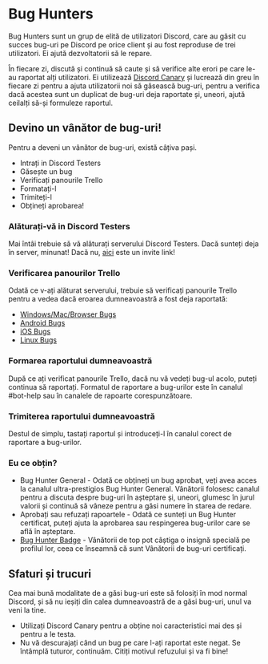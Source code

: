 <!-- TITLE: [RO] Bug Hunters -->
<!-- SUBTITLE: Ajutând dezvoltatorii Discord să gestioneze rapoartele și să remedieze bug-urile -->

# Bug Hunters
Bug Hunters sunt un grup de elită de utilizatori Discord, care au găsit cu succes bug-uri pe Discord pe orice client și au fost reproduse de trei utilizatori. Ei ajută dezvoltatorii să le repare.

În fiecare zi, discută și continuă să caute și să verifice alte erori pe care le-au raportat alți utilizatori. Ei utilizează [Discord Canary](/canary) și lucrează din greu în fiecare zi pentru a ajuta utilizatorii noi să găsească bug-uri, pentru a verifica dacă acestea sunt un duplicat de bug-uri deja raportate și, uneori, ajută ceilalți să-și formuleze raportul.

## Devino un vânător de bug-uri!
Pentru a deveni un vânător de bug-uri, există câțiva pași.

* Intrați in Discord Testers 
* Găsește un bug
* Verificați panourile Trello
* Formatați-l
* Trimiteți-l
* Obțineți aprobarea!

### Alăturați-vă in Discord Testers
Mai întâi trebuie să vă alăturați serverului Discord Testers. Dacă sunteți deja în server, minunat! Dacă nu, [aici](http://discord.gg/discord-testers) este un invite link!

### Verificarea panourilor Trello
Odată ce v-ați alăturat serverului, trebuie să verificați panourile Trello pentru a vedea dacă eroarea dumneavoastră a fost deja raportată:
* [Windows/Mac/Browser Bugs](https://trello.com/b/AExxR9lU/canary-bugs)
* [Android Bugs](https://trello.com/b/Vqrkz3KO/android-beta-bugs)
* [iOS Bugs](https://trello.com/b/vLPlnX60/ios-testflight-bugs)
* [Linux Bugs](https://trello.com/b/UyU76Esh/linux-bugs)

### Formarea raportului dumneavoastră
După ce ați verificat panourile Trello, dacă nu vă vedeți bug-ul acolo, puteți continua să raportați. Formatul de raportare a bug-urilor este în canalul #bot-help sau în canalele de rapoarte corespunzătoare.

### Trimiterea raportului dumneavoastră 
Destul de simplu, tastați raportul și introduceți-l în canalul corect de raportare a bug-urilor.

### Eu ce obțin?
* Bug Hunter General - Odată ce obțineți un bug aprobat, veți avea acces la canalul ultra-prestigios Bug Hunter General. Vânătorii folosesc canalul pentru a discuta despre bug-uri în așteptare și, uneori, glumesc în jurul valorii și continuă să vâneze pentru a găsi numere în starea de redare.
*  Aprobați sau refuzați rapoartele - Odată ce sunteți un Bug Hunter certificat, puteți ajuta la aprobarea sau respingerea bug-urilor care se află în așteptare.
*  [Bug Hunter Badge](https://discordia.me/badges#discord-bug-hunter) - Vânătorii de top pot câștiga o insignă specială pe profilul lor, ceea ce înseamnă că sunt Vânătorii de bug-uri certificați.

## Sfaturi și trucuri
Cea mai bună modalitate de a găsi bug-uri este să folosiți în mod normal Discord, și să nu ieșiți din calea dumneavoastră de a găsi bug-uri, unul va veni la tine.
* Utilizați Discord Canary pentru a obține noi caracteristici mai des și pentru a le testa.
* Nu vă descurajați când un bug pe care l-ați raportat este negat. Se întâmplă tuturor, continuăm. Citiți motivul refuzului și va fi bine!
